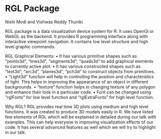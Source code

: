 # RGL Package

Nishi Modi and Vishwas Reddy Thuniki

RGL package is a data visualization device system for R. It uses OpenGl or WebGL as the backend. It provides R programming interface along with interactive viewpoint navigation. It contains low level structure and high level graphic commands.

RGL Graphical Elements:
• It has various primitive shapes such as “points3d”, “lines3d”, “segments3d”, “quads3d” to add graphical elements to currently active plot.
• It has various constructed shapes such as “text3d”, “arc3d”, “planes3d”, “pch3d” to construct objects from primitives.
• “Light3d” function will help in controlling the position and characteristics of light. This helps in improving the appearance of an object in different backgrounds.
• “texture” function helps in changing texture of any polygon and enhance their look in a particular code.
• Font can be changed using “rglFonts” for low level function and “rglExtraFonts” for high level function.

Why RGL?
RGL provides real time 3D plots using medium and high level functions. It was created to produce 3D models easily in R. We have listed few elements of RGL which will be explained in detailed during our talk with examples. This can help everyone in improving visualization effects of our code. It has several advanced features as well which we will try to highlight in our talk.
